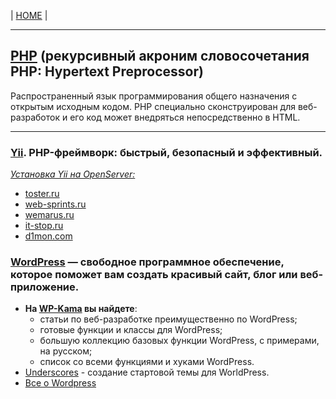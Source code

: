 | [HOME](https://github.com/vik-vavilikhin/vik-vavilikhin.github.io) |

-------------------------------------------------------------------------------------------
## [PHP](http://php.net/) (рекурсивный акроним словосочетания PHP: Hypertext Preprocessor) 
Распространенный язык программирования общего назначения с открытым исходным кодом. PHP специально сконструирован для веб-разработок и его код может внедряться непосредственно в HTML.

-------------------------------------------------------------------------------------------
### [Yii](https://www.yiiframework.com/). PHP-фреймворк: быстрый, безопасный и эффективный.
<u><i>Установка Yii на OpenServer:</i></u>
- [toster.ru](https://toster.ru/q/170497)
- [web-sprints.ru](http://web-sprints.ru/ustanovka-yii2-na-openserver/)
- [wemarus.ru](http://wemarus.ru/yii-2/319-ustanovka-yii-na-openserver.html)
- [it-stop.ru](https://it-stop.ru/razrabotka-sajtov/ustanovka-yii2-na-openserver/)
- [d1mon.com](https://d1mon.com/n/1355)

### [WordPress](https://ru.wordpress.org/) — свободное программное обеспечение, которое поможет вам создать красивый сайт, блог или веб-приложение.
- <b>На [WP-Kama](https://wp-kama.ru/) вы найдете</b>: 
  - статьи по веб-разработке преимущественно по WordPress;
  - готовые функции и классы для WordPress;
  - большую коллекцию базовых функции WordPress, с примерами, на русском;
  - список со всеми функциями и хуками WordPress.
- [Underscores](http://underscores.me/) - создание стартовой темы для WorldPress.
- [Все о Wordpress](http://wpnews.ru/)